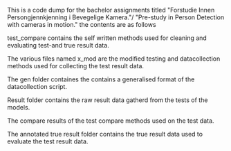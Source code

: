 This is a code dump for the bachelor assignments titled "Forstudie Innen Persongjennkjenning i Bevegelige Kamera."/ "Pre-study in Person Detection with cameras in motion."
the contents are as follows

test_compare contains the self written methods used for cleaning and evaluating test-and true result data.

The various files named x_mod are the modified testing and datacollection methods used for collecting the test result data.

The gen folder containes the contains a generalised format of the datacollection script.

Result folder contains the raw result data gatherd from the tests of the models.

The compare results of the test compare methods used on the test data.

The annotated true result folder contains the true result data used to evaluate the test result data.
